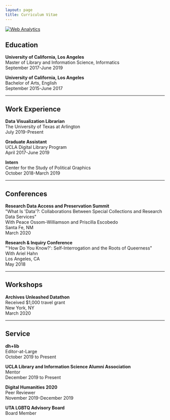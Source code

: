```yaml
---
layout: page
title: Curriculum Vitae
---
```

<!-- Default Statcounter code for Isawil.github.io
https://isawil.github.io -->
<script type="text/javascript">
var sc_project=11863955; 
var sc_invisible=1; 
var sc_security="f1c0a47a"; 
</script>
<script type="text/javascript"
src="https://www.statcounter.com/counter/counter.js"
async></script>
<noscript><div class="statcounter"><a title="Web Analytics"
href="https://statcounter.com/" target="_blank"><img
class="statcounter"
src="https://c.statcounter.com/11863955/0/f1c0a47a/1/"
alt="Web Analytics"></a></div></noscript>
<!-- End of Statcounter Code -->

## Education

**University of California, Los Angeles**
<br>Master of Library and Information Science, Informatics
<br>September 2017-June 2019

**University of California, Los Angeles**
<br>Bachelor of Arts, English
<br>September 2015-June 2017

---

## Work Experience

**Data Visualization Librarian**
<br>The University of Texas at Arlington
<br>July 2019-Present

**Graduate Assistant**
<br>UCLA Digital Library Program
<br>April 2017-June 2019

**Intern**
<br>Center for the Study of Political Graphics
<br>October 2018-March 2019

---

## Conferences

**Research Data Access and Preservation Summit**
<br>"What Is 'Data'?: Collaborations Between Special Collections and Research Data Services"
<br>With Peace Ossom-Williamson and Priscilla Escobedo
<br>Santa Fe, NM
<br>March 2020

**Research & Inquiry Conference**
<br>"'How Do You Know?': Self-Interrogation and the Roots of Queerness"
<br>With Ariel Hahn
<br>Los Angeles, CA
<br>May 2018

---

## Workshops

**Archives Unleashed Datathon**
<br>Received $1,000 travel grant
<br>New York, NY
<br>March 2020

---

## Service

**dh+lib**
<br>Editor-at-Large
<br>October 2019 to Present

**UCLA Library and Information Science Alumni Association**
<br>Mentor
<br>December 2019 to Present

**Digital Humanities 2020**
<br>Peer Reviewer
<br>November 2019-December 2019

**UTA LGBTQ Advisory Board**
<br>Board Member

